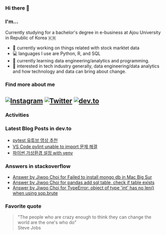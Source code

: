 ### Hi there 👋

### I'm...

Currently studying for a bachelor's degree in e-business at Ajou University in Republic of Korea 🇰🇷

- 🔭 currently working on things related with stock marktet data
- 💻 languages I use are Python, R, and SQL
- 🌱 currently learning data engineering/analytics and programming.
- 🔎 interested in tech industry generally, data engineering/data analytics and how technology and data can bring about change.

### Find more about me

<!--
[![LinkedIn](https://img.shields.io/badge/LinkedIn-2867B2?logo=linkedin&logoColor=ffffff)](https://www.linkedin.com/in/choijiwoo/)
[![kaggle](https://img.shields.io/badge/kaggle-5ABBF9?logo=kaggle&logoColor=ffffff)](https://www.kaggle.com/cho2jiwoo)
-->
[![Instagram](https://img.shields.io/badge/Instagram-ff00ff?logo=instagram&logoColor=ffffff)](https://www.instagram.com/cho2_ji/)
[![Twitter](https://img.shields.io/badge/Twitter-1DA1F2?logo=twitter&logoColor=ffffff)](https://twitter.com/cho2_ji)
[![dev.to](https://img.shields.io/badge/dev.to-ffffff?logo=dev.to&logoColor=black)](https://dev.to/choijiwoo)
---

### Activities

### Latest Blog Posts in dev.to
<!-- BLOG-POST-LIST:START -->
- [pytest 유튜브 영상 추천](https://dev.to/choijiwoo/pytest-yutyubeu-yeongsang-cuceon-585e)
- [VS Code pylint unable to import 문제 해결](https://dev.to/choijiwoo/vs-code-pylint-unable-to-import-munje-haegyeol-2n96)
- [파이썬 가상환경 설정 with venv](https://dev.to/choijiwoo/paisseon-gasanghwangyeong-seoljeong-with-venv-3ai1)
<!-- BLOG-POST-LIST:END -->

### Answers in stackoverflow
<!-- STACKOVERFLOW:START -->
- [Answer by Jiwoo Choi for Failed to install mongo db in Mac Big Sur](https://stackoverflow.com/questions/63649370/failed-to-install-mongo-db-in-mac-big-sur/68812332#68812332)
- [Answer by Jiwoo Choi for pandas add sql table, check if table exists](https://stackoverflow.com/questions/27939643/pandas-add-sql-table-check-if-table-exists/68572608#68572608)
- [Answer by Jiwoo Choi for TypeError: object of type 'int' has no len() when using sop.brute](https://stackoverflow.com/questions/50405177/typeerror-object-of-type-int-has-no-len-when-using-sop-brute/65989709#65989709)
<!-- STACKOVERFLOW:END -->

### Favorite quote
> "The people who are crazy enough to think they can change the world are the one's who do"
</br> Steve Jobs

<!--
**cho2ji/cho2ji** is a ✨ _special_ ✨ repository because its `README.md` (this file) appears on your GitHub profile.

Here are some ideas to get you started:

- 🔭 I’m currently working on ...
- 🌱 I’m currently learning ...
- 👯 I’m looking to collaborate on ...
- 🤔 I’m looking for help with ...
- 💬 Ask me about ...
- 📫 How to reach me: ...
- 😄 Pronouns: ...
- ⚡ Fun fact: ...
-->
